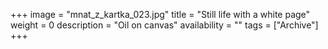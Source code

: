 +++
image = "mnat_z_kartka_023.jpg"
title = "Still life with a white page"
weight = 0
description = "Oil on canvas"
availability = ""
tags = ["Archive"]
+++
